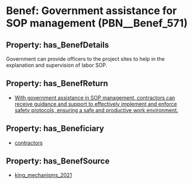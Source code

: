 # Benef: __Government assistance for SOP management__ (PBN__Benef_571)

## Property: has_BenefDetails

Government can provide officers to the project sites to help in the explanation and supervision of labor SOP.

## Property: has_BenefReturn

* [With government assistance in SOP management, contractors can receive guidance and support to effectively implement and enforce safety protocols, ensuring a safe and productive work environment.](../BenefReturn/PBN__BenefReturn_624)

## Property: has_Beneficiary

* [contractors](../Stakeholder/PBN__Stakeholder_179)

## Property: has_BenefSource

* [king_mechanisms_2021](../Article/PBN__Article_115)

